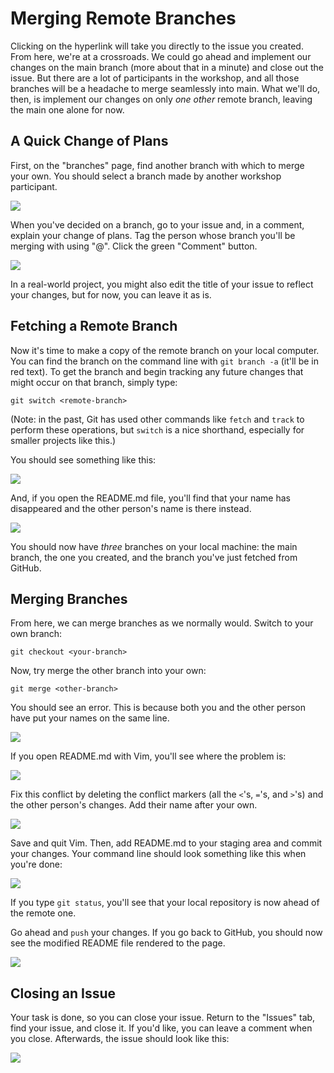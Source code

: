 Merging Remote Branches
=======================

Clicking on the hyperlink will take you directly to the issue you created. From 
here, we're at a crossroads. We could go ahead and implement our changes on the 
main branch (more about that in a minute) and close out the issue. But there are 
a lot of participants in the workshop, and all those branches will be a headache 
to merge seamlessly into main. What we'll do, then, is implement our changes on 
only _one other_ remote branch, leaving the main one alone for now.

A Quick Change of Plans
-----------------------

First, on the "branches" page, find another branch with which to merge your own. 
You should select a branch made by another workshop participant.

![](./img/github_branches_page.png)

When you've decided on a branch, go to your issue and, in a comment, explain 
your change of plans. Tag the person whose branch you'll be merging with using 
"@". Click the green "Comment" button.

![](./img/github_leave_a_comment.png)

In a real-world project, you might also edit the title of your issue to reflect 
your changes, but for now, you can leave it as is.

Fetching a Remote Branch
------------------------

Now it's time to make a copy of the remote branch on your local computer. You 
can find the branch on the command line with `git branch -a` (it'll be in red 
text). To get the branch and begin tracking any future changes that might occur 
on that branch, simply type:

```
git switch <remote-branch>
```

(Note: in the past, Git has used other commands like `fetch` and `track` to 
perform these operations, but `switch` is a nice shorthand, especially for 
smaller projects like this.)

You should see something like this:

![](./img/git_switch_remote.png)

And, if you open the README.md file, you'll find that your name has disappeared 
and the other person's name is there instead.

![](./img/remote_readme.png)

You should now have _three_ branches on your local machine: the main branch, 
the one you created, and the branch you've just fetched from GitHub.

Merging Branches
----------------

From here, we can merge branches as we normally would. Switch to your own branch: 

```
git checkout <your-branch>
```

Now, try merge the other branch into your own:

```
git merge <other-branch>
```

You should see an error. This is because both you and the other person have put 
your names on the same line.

![](./img/conflicting_changes.png)

If you open README.md with Vim, you'll see where the problem is:

![](./img/finding_a_conflict.png)

Fix this conflict by deleting the conflict markers (all the `<`'s, `=`'s, and 
`>`'s) and the other person's changes. Add their name after your own.

![](./img/resolving_changes.png)

Save and quit Vim. Then, add README.md to your staging area and commit your 
changes. Your command line should look something like this when you're done:

![](./img/commit_resolved_changes.png)

If you type `git status`, you'll see that your local repository is now ahead of 
the remote one.

Go ahead and `push` your changes. If you go back to GitHub, you should now see 
the modified README file rendered to the page.

![](./img/github_resolved_changes_rendered.png)

Closing an Issue
----------------

Your task is done, so you can close your issue. Return to the "Issues" tab, find 
your issue, and close it. If you'd like, you can leave a comment when you close. 
Afterwards, the issue should look like this:

![](./img/closed_issue.png)

